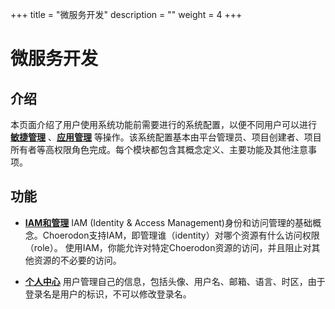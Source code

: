 ﻿+++
title = "微服务开发"
description = ""
weight = 4
+++

# 微服务开发

<h2 id="1">介绍</h2>
  
本页面介绍了用户使用系统功能前需要进行的系统配置，以便不同用户可以进行 [**敏捷管理**](../scrum) 、[**应用管理**](../application-management) 等操作。该系统配置基本由平台管理员、项目创建者、项目所有者等高权限角色完成。每个模块都包含其概念定义、主要功能及其他注意事项。

<h2 id="2">功能</h2>

- [**IAM和管理**](../micro-service/iam) IAM (Identity & Access Management)身份和访问管理的基础概念。Choerodon支持IAM，即管理谁（identity）对哪个资源有什么访问权限（role）。 使用IAM，你能允许对特定Choerodon资源的访问，并且阻止对其他资源的不必要的访问。

- [**个人中心**](../micro-service/person) 用户管理自己的信息，包括头像、用户名、邮箱、语言、时区，由于登录名是用户的标识，不可以修改登录名。